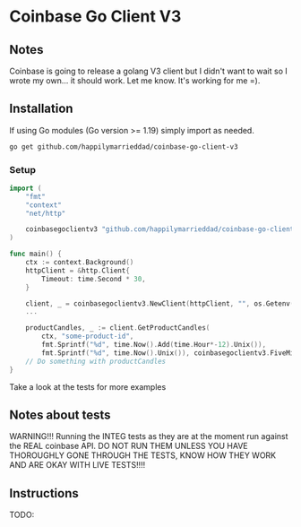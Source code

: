 Coinbase Go Client V3
============================

## Notes
Coinbase is going to release a golang V3 client but I didn't want to wait so I wrote my own... it should work. Let me know. It's working for me =).

## Installation
If using Go modules (Go version >= 1.19) simply import as needed.
```sh
go get github.com/happilymarrieddad/coinbase-go-client-v3
```

### Setup
```go
import (
    "fmt"
    "context"
	"net/http"

    coinbasegoclientv3 "github.com/happilymarrieddad/coinbase-go-client-v3"
)

func main() {
    ctx := context.Background()
    httpClient = &http.Client{
        Timeout: time.Second * 30,
    }

    client, _ = coinbasegoclientv3.NewClient(httpClient, "", os.Getenv("COINBASE_TEST_API_KEY"), os.Getenv("COINBASE_TEST_API_SECRET"))
    ...

    productCandles, _ := client.GetProductCandles(
        ctx, "some-product-id",
        fmt.Sprintf("%d", time.Now().Add(time.Hour*-12).Unix()),
        fmt.Sprintf("%d", time.Now().Unix()), coinbasegoclientv3.FiveMinuteGranularity)
    // Do something with productCandles
}
```

Take a look at the tests for more examples

## Notes about tests
WARNING!!! Running the INTEG tests as they are at the moment run against the REAL coinbase API. DO NOT RUN THEM UNLESS YOU HAVE THOROUGHLY GONE THROUGH THE TESTS, KNOW HOW THEY WORK AND ARE OKAY WITH LIVE TESTS!!!!

## Instructions
TODO:
